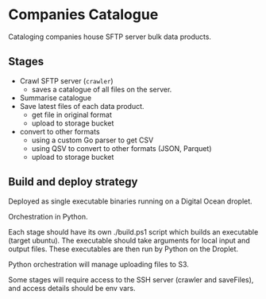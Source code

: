  # Companies Catalogue
 
Cataloging companies house SFTP server bulk data products.

## Stages

- Crawl SFTP server (`crawler`)
  - saves a catalogue of all files on the server.
- Summarise catalogue 
- Save latest files of each data product.
  - get file in original format
  - upload to storage bucket
- convert to other formats
  - using a custom Go parser to get CSV
  - using QSV to convert to other formats (JSON, Parquet)
  - upload to storage bucket


## Build and deploy strategy

Deployed as single executable binaries running on a Digital Ocean droplet.

Orchestration in Python.

Each stage should have its own ./build.ps1 script which builds an executable (target ubuntu). 
The executable should take arguments for local input and output files.
These executables are then run by Python on the Droplet.

Python orchestration will manage uploading files to S3.

Some stages will require access to the SSH server (crawler and saveFiles), and access details should be env vars.